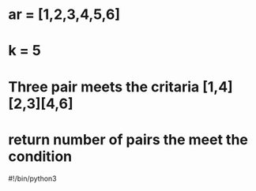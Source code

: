 # ar = [1,2,3,4,5,6]
# k = 5 
# Three pair meets the critaria [1,4][2,3][4,6]
# return number of pairs the meet the condition


#!/bin/python3